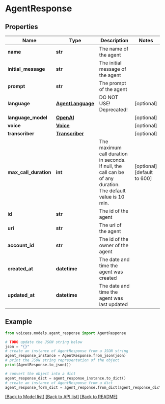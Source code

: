 # AgentResponse


## Properties

Name | Type | Description | Notes
------------ | ------------- | ------------- | -------------
**name** | **str** | The name of the agent | 
**initial_message** | **str** | The initial message of the agent | 
**prompt** | **str** | The prompt of the agent | 
**language** | [**AgentLanguage**](AgentLanguage.md) | DO NOT USE! Deprecated! | [optional] 
**language_model** | [**OpenAI**](OpenAI.md) |  | [optional] 
**voice** | [**Voice**](Voice.md) |  | [optional] 
**transcriber** | [**Transcriber**](Transcriber.md) |  | [optional] 
**max_call_duration** | **int** | The maximum call duration in seconds. If null, the call can be of any duration. The default value is 10 min. | [optional] [default to 600]
**id** | **str** | The id of the agent | 
**uri** | **str** | The uri of the agent | 
**account_id** | **str** | The id of the owner of the agent | 
**created_at** | **datetime** | The date and time the agent was created | 
**updated_at** | **datetime** | The date and time the agent was last updated | 

## Example

```python
from voiceos.models.agent_response import AgentResponse

# TODO update the JSON string below
json = "{}"
# create an instance of AgentResponse from a JSON string
agent_response_instance = AgentResponse.from_json(json)
# print the JSON string representation of the object
print(AgentResponse.to_json())

# convert the object into a dict
agent_response_dict = agent_response_instance.to_dict()
# create an instance of AgentResponse from a dict
agent_response_form_dict = agent_response.from_dict(agent_response_dict)
```
[[Back to Model list]](../README.md#documentation-for-models) [[Back to API list]](../README.md#documentation-for-api-endpoints) [[Back to README]](../README.md)


